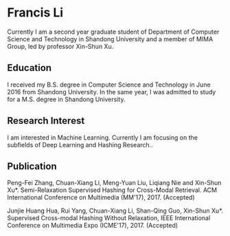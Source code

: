 # Francis Li

Currently I am a second year graduate student of Department of Computer Science and Technology in Shandong University and a member of MIMA Group, led by professor Xin-Shun Xu.


## Education

I received my B.S. degree in Computer Science and Technology in June 2016 from Shandong University. In the same year, I was admitted to study for a M.S. degree in Shandong University.

## Research Interest

I am interested in Machine Learning. Currently I am focusing on the subfields of Deep Learning and Hashing Research.. 

## Publication

Peng-Fei Zhang, Chuan-Xiang Li, Meng-Yuan Liu, Liqiang Nie and Xin-Shun Xu*. Semi-Relaxation Supervised Hashing for Cross-Modal Retrieval. ACM International Conference on Multimedia (MM'17), 2017. (Accepted)

Junjie Huang Hua, Rui Yang, Chuan-Xiang Li, Shan-Qing Guo, Xin-Shun Xu*. Supervised Cross-modal Hashing Without Relaxation, IEEE International Conference on Multimedia Expo (ICME'17), 2017. (Accepted)
